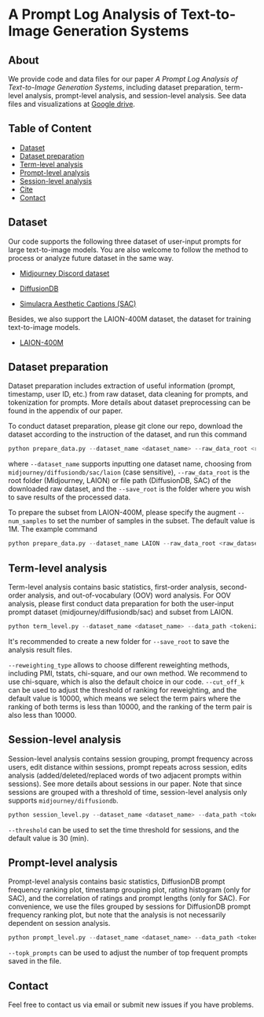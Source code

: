 # A Prompt Log Analysis of Text-to-Image Generation Systems

## About
We provide code and data files for our paper *A Prompt Log Analysis of Text-to-Image Generation Systems*, including dataset preparation, term-level analysis, prompt-level analysis, and session-level analysis. See data files and visualizations at [Google drive](https://drive.google.com/drive/folders/1iBYcQa2SoLFs6SF12BK3SgDTAZZVZv3x?usp=share_link).

## Table of Content
* [Dataset](#dataset)
* [Dataset preparation](#dataset-preparation)
* [Term-level analysis](#term-level)
* [Prompt-level analysis](#prompt-level)
* [Session-level analysis](#session-level)
* [Cite](#cite)
* [Contact](#contact)

## Dataset
Our code supports the following three dataset of user-input prompts for large text-to-image models. You are also welcome to follow the method to process or analyze future dataset in the same way.

* [Midjourney Discord dataset](https://www.kaggle.com/datasets/da9b9ba35ffbd86a5f97ccd068d3c74f5742cfe5f34f6aaf1f0f458d7694f55e)

* [DiffusionDB](https://huggingface.co/datasets/poloclub/diffusiondb)

* [Simulacra Aesthetic Captions (SAC)](https://github.com/JD-P/simulacra-aesthetic-captions)

Besides, we also support the LAION-400M dataset, the dataset for training text-to-image models.

* [LAION-400M](https://www.kaggle.com/datasets/romainbeaumont/laion400m)

## Dataset preparation
Dataset preparation includes extraction of useful information (prompt, timestamp, user ID, etc.) from raw dataset, data cleaning for prompts, and tokenization for prompts. More details about dataset preprocessing can be found in the appendix of our paper.

To conduct dataset preparation, please git clone our repo, download the dataset according to the instruction of the dataset, and run this command

```python
python prepare_data.py --dataset_name <dataset_name> --raw_data_root <raw_dataset_root/path> --save_root <result_folder>
```
where `--dataset_name` supports inputting one dataset name, choosing from `midjourney/diffusiondb/sac/laion` (case sensitive), `--raw_data_root` is the root folder (Midjourney, LAION) or file path (DiffusionDB, SAC) of the downloaded raw dataset, and the `--save_root` is the folder where you wish to save results of the processed data.

To prepare the subset from LAION-400M, please specify the augment `--num_samples` to set the number of samples in the subset. The default value is 1M. The example command

```python
python prepare_data.py --dataset_name LAION --raw_data_root <raw_dataset_root/path> --save_root <result_folder> --num_samples 1000000
```

## Term-level analysis
Term-level analysis contains basic statistics, first-order analysis, second-order analysis, and out-of-vocabulary (OOV) word analysis. For OOV analysis, please first conduct data preparation for both the user-input prompt dataset (midjourney/diffusiondb/sac) and subset from LAION.

```python
python term_level.py --dataset_name <dataset_name> --data_path <tokenized_file_path> --laion_path <tokenized_laion_file_path> --save_root <result_folder>
```
It's recommended to create a new folder for `--save_root` to save the analysis result files.

`--reweighting_type` allows to choose different reweighting methods, including PMI, tstats, chi-square, and our own method. We recommend to use chi-square, which is also the default choice in our code.
`--cut_off_k` can be used to adjust the threshold of ranking for reweighting, and the default value is 10000, which means we select the term pairs where the ranking of both terms is less than 10000, and the ranking of the term pair is also less than 10000.

## Session-level analysis
Session-level analysis contains session grouping, prompt frequency across users, edit distance within sessions, prompt repeats across session, edits analysis (added/deleted/replaced words of two adjacent prompts within sessions). See more details about sessions in our paper. Note that since sessions are grouped with a threshold of time, session-level analysis only supports `midjourney/diffusiondb`.

```python
python session_level.py --dataset_name <dataset_name> --data_path <tokenized_file_path> --session_df_path <session_file_path> --threshold <session_threshold>
```

`--threshold` can be used to set the time threshold for sessions, and the default value is 30 (min).

## Prompt-level analysis
Prompt-level analysis contains basic statistics, DiffusionDB prompt frequency ranking plot, timestamp grouping plot, rating histogram (only for SAC), and the correlation of ratings and prompt lengths (only for SAC). For convenience, we use the files grouped by sessions for DiffusionDB prompt frequency ranking plot, but note that the analysis is not necessarily dependent on session analysis.

```python
python prompt_level.py --dataset_name <dataset_name> --data_path <tokenized_file_path> --save_root <result_folder>
```

`--topk_prompts` can be used to adjust the number of top frequent prompts saved in the file.


<!-- ## Cite -->

## Contact
Feel free to contact us via email or submit new issues if you have problems.